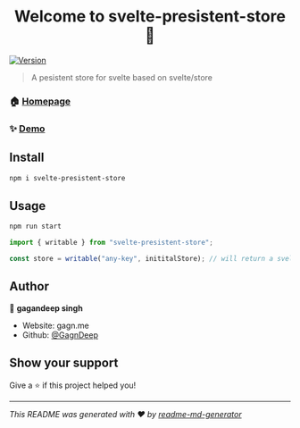 <h1 align="center">Welcome to svelte-presistent-store 👋</h1>
<p>
  <a href="https://www.npmjs.com/package/svelte-presistent-store" target="_blank">
    <img alt="Version" src="https://img.shields.io/npm/v/svelte-presistent-store.svg">
  </a>
</p>

> A pesistent store for svelte based on svelte/store

### 🏠 [Homepage](https://github.com/GagnDeep/svelte-presistent-store)

### ✨ [Demo](https://codesandbox.io/s/github/GagnDeep/svelte-presistent-store)

## Install

```sh
npm i svelte-presistent-store
```

## Usage

```sh
npm run start
```

```javascript
import { writable } from "svelte-presistent-store";

const store = writable("any-key", inititalStore); // will return a svelte writable store that will presist data
```

## Author

👤 **gagandeep singh**

- Website: gagn.me
- Github: [@GagnDeep](https://github.com/GagnDeep)

## Show your support

Give a ⭐️ if this project helped you!

---

_This README was generated with ❤️ by [readme-md-generator](https://github.com/kefranabg/readme-md-generator)_
